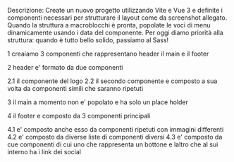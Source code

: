 Descrizione:
Create un nuovo progetto utilizzando Vite e Vue 3 e definite i componenti necessari per strutturare il layout come da screenshot allegato.
Quando la struttura a macroblocchi è pronta, popolate le voci di menu dinamicamente usando i data del componente.
Per oggi diamo priorità alla struttura: quando è tutto bello solido, passiamo al Sass!

1 creaiamo 3 componenti che rappresentano header il main e il footer

2 header e' formato da due componenti

2.1 il componente del logo
2.2 il secondo componente e composto a sua volta da componenti simili che saranno ripetuti

3 il main a momento non e' popolato e ha solo un place holder

4 il footer e composto da 3 componenti principali

4.1 e' composto anche esso da componenti ripetuti con immagini differenti
4.2 e' composto da diverse liste di componenti diversi
4.3 e' composto da cue componenti di cui uno che rappresenta un bottone e laltro che al sui interno ha i link dei social